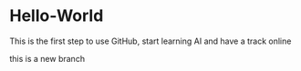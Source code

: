 # Hello-World
This is the first step to use GitHub, start learning AI and have a track online

this is a new branch
